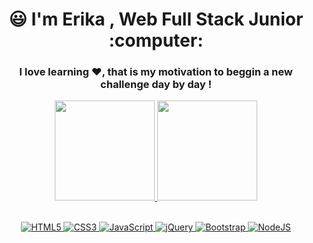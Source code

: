 
<h1 align="center"> 😃 I'm Erika , Web Full Stack Junior :computer: </h1>
<h3 align="center">I love learning ❤️, that is my motivation to beggin a new challenge day by day !</h3>
 <div align="center">
  <a href="https://github.com/erika-porto">
  <img height="160em" src="https://github-readme-stats.vercel.app/api?username=erika-porto&show_icons=true&theme=dracula&include_all_commits=true&count_private=true"/>
  <img height="160em" src="https://github-readme-stats.vercel.app/api/top-langs/?username=erika-porto&layout=compact&langs_count=7&theme=dracula"/>
</div>
  <div style="display: inline_block"><br>
 <p align="center"><img alt="HTML5" src="https://img.shields.io/badge/html5%20-%23E34F26.svg?&style=for-the-badge&logo=html5&logoColor=white"/>
  <img alt="CSS3" src="https://img.shields.io/badge/css3%20-%231572B6.svg?&style=for-the-badge&logo=css3&logoColor=white"/>
  <img alt="JavaScript" src="https://img.shields.io/badge/javascript%20-%23323330.svg?&style=for-the-badge&logo=javascript&logoColor=%23F7DF1E"/>
  <img alt="jQuery" src="https://img.shields.io/badge/jquery%20-%230769AD.svg?&style=for-the-badge&logo=jquery&logoColor=white"/>
  <img alt="Bootstrap" src="https://img.shields.io/badge/bootstrap%20-%23563D7C.svg?&style=for-the-badge&logo=bootstrap&logoColor=white"/>
   <img alt="NodeJS" src="https://img.shields.io/badge/node.js%20-%2343853D.svg?&style=for-the-badge&logo=node.js&logoColor=white"/>
 </p>
  </div>
 
 
   
    
    
    
    
    
    
    
    





 
